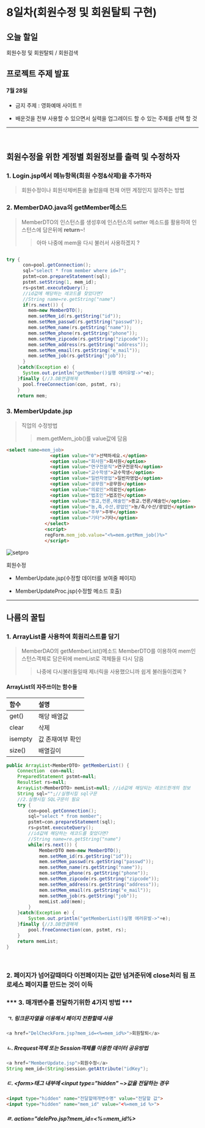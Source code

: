 8일차(회원수정 및 회원탈퇴 구현)
================================

오늘 할일
---------

회원수정 및 회원탈퇴 / 회원검색

프로젝트 주제 발표
------------------

#### 7월 28일

-	금지 주제 : 영화예매 사이트 !!

-	배운것을 전부 사용할 수 있으면서 실력을 업그레이드 할 수 있는 주제를 선택 할 것

---

<br>

## 회원수정을 위한 계정별 회원정보를 출력 및 수정하자


### 1. Login.jsp에서 메뉴항목(회원 수정&삭제)을 추가하자

> 회원수정이나 회원삭제버튼을 눌렀을때 현재 어떤 계정인지 알려주는 방법



### 2. MemberDAO.java의 getMember메소드

>MemberDTO의 인스턴스를 생성후에
>인스턴스의 setter 메소드를 활용하여 인스턴스에 담은뒤에 **return**~!
>>아마 나중에 mem을 다시 불러서 사용하겠지 ?

```java

try {
      con=pool.getConnection();
      sql="select * from member where id=?";
      pstmt=con.prepareStatement(sql);
      pstmt.setString(1, mem_id);
      rs=pstmt.executeQuery();
      //id값에 해당하는 레코드를 찾았다면?
      //String name=re.getString("name")
      if(rs.next()) {
        mem=new MemberDTO();
        mem.setMem_id(rs.getString("id"));
        mem.setMem_passwd(rs.getString("passwd"));
        mem.setMem_name(rs.getString("name"));
        mem.setMem_phone(rs.getString("phone"));
        mem.setMem_zipcode(rs.getString("zipcode"));
        mem.setMem_address(rs.getString("address"));
        mem.setMem_email(rs.getString("e_mail"));
        mem.setMem_job(rs.getString("job"));
      }
    }catch(Exception e) {
      System.out.println("getMember()실행 에러유발->"+e);
    }finally {//3.DB연결해제
      pool.freeConnection(con, pstmt, rs);
    }
    return mem;
```

### 3. MemberUpdate.jsp

> 직업의 수정방법
>> mem.getMem_job()를 value값에 담음

```html
<select name=mem_job>
		        <option value="0">선택하세요.</option>
                <option value="회사원">회사원</option>
                <option value="연구전문직">연구전문직</option>
                <option value="교수학생">교수학생</option>
                <option value="일반자영업">일반자영업</option>
                <option value="공무원">공무원</option>
                <option value="의료인">의료인</option>
                <option value="법조인">법조인</option>
                <option value="종교,언론,에술인">종교.언론/예술인</option>
                <option value="농,축,수산,광업인">농/축/수산/광업인</option>
                <option value="주부">주부</option>
                <option value="기타">기타</option>
              </select>
              <script>
              regForm.mem_job.value="<%=mem.getMem_job()%>"
              </script>
```



![setpro](https://i.loli.net/2017/07/17/596c322ad3962.png)






회원수정

-	MemberUpdate.jsp(수정할 데이터를 보여줄 페이지)

-	MemberUpdateProc.jsp(수정할 메소드 호출)


---


## 나름의 꿀팁

### 1. ArrayList를 사용하여 회원리스트를 담기
>MemberDAO의  getMemberList()메소드
>MemberDTO를 이용하여 mem인스턴스객체로 담은뒤에
>memList로 객체들을 다시 담음
>>나중에 다시불러들일때 제너릭을 사용했으니까 쉽게 불러들이겠찌 ?

#### ArrayList의 자주쓰이는 함수들

| 함수    | 설명             |
|:--------|:-----------------|
| get()   | 해당 배열값      |
| clear   | 삭제             |
| isempty | 값 존재여부 확인 |
| size()  | 배열길이         |


```java
public ArrayList<MemberDTO> getMemberList() {
	Connection  con=null;
	PreparedStatement pstmt=null;
	ResultSet rs=null;
	ArrayList<MemberDTO> memList=null; //id값에 해당되는 레코드한개의 정보
	String sql="";//실행시킬 sql구문
	//2.실행시킬 SQL구문이 필요
	try {
		con=pool.getConnection();
		sql="select * from member";
		pstmt=con.prepareStatement(sql);
		rs=pstmt.executeQuery();
		//id값에 해당하는 레코드를 찾았다면?
		//String name=re.getString("name")
		while(rs.next()) {
			MemberDTO mem=new MemberDTO();
			mem.setMem_id(rs.getString("id"));
			mem.setMem_passwd(rs.getString("passwd"));
			mem.setMem_name(rs.getString("name"));
			mem.setMem_phone(rs.getString("phone"));
			mem.setMem_zipcode(rs.getString("zipcode"));
			mem.setMem_address(rs.getString("address"));
			mem.setMem_email(rs.getString("e_mail"));
			mem.setMem_job(rs.getString("job"));
			memList.add(mem);
		}
	}catch(Exception e) {
		System.out.println("getMemberList()실행 에러유발->"+e);
	}finally {//3.DB연결해제
		pool.freeConnection(con, pstmt, rs);
	}
	return memList;
}
```

<br>

### 2. 페이지가 넘어갈때마다 이전페이지는 값만 넘겨준뒤에 close처리 됨 프로세스 페이지를 만드는 것이 이득




### *** 3. 매개변수를 전달하기위한 4가지 방법 ***


##### ㄱ. 링크문자열을 이용해서 페이지 전환할때 사용

```java
<a href="DelCheckForm.jsp?mem_id=<%=mem_id%>">회원탈퇴</a>
```

##### ㄴ. Rrequest객체 또는 Session객체를 이용한 데이터 공유방법

```java
<a href="MemberUpdate.jsp">회원수정</a>
String mem_id=(String)session.getAttribute("idKey");
```

##### ㄷ. \<form>태그 내부에 \<input type="hidden" ~>값을 전달하는 경우

```html
<input type="hidden" name="전달할매개변수명" value="전달할 값">
<input type="hidden" name="mem_id" value="<%=mem_id %>">
```

##### ㄹ. action="delePro.jsp?mem_id=<%=mem_id%>

<br>
